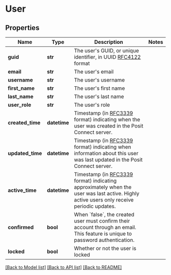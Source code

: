 # User

## Properties
Name | Type | Description | Notes
------------ | ------------- | ------------- | -------------
**guid** | **str** | The user&#x27;s GUID, or unique identifier, in UUID [RFC4122](https://www.rfc-editor.org/rfc/rfc4122) format | 
**email** | **str** | The user&#x27;s email | 
**username** | **str** | The user&#x27;s username | 
**first_name** | **str** | The user&#x27;s first name | 
**last_name** | **str** | The user&#x27;s last name | 
**user_role** | **str** | The user&#x27;s role | 
**created_time** | **datetime** | Timestamp (in [RFC3339](https://www.rfc-editor.org/rfc/rfc3339) format) indicating when the user was created in the Posit Connect server. | 
**updated_time** | **datetime** | Timestamp (in [RFC3339](https://www.rfc-editor.org/rfc/rfc3339) format) indicating when information about this user was last updated in the Posit Connect server. | 
**active_time** | **datetime** | Timestamp (in [RFC3339](https://www.rfc-editor.org/rfc/rfc3339) format) indicating approximately when the user was last active. Highly active users only receive periodic updates. | 
**confirmed** | **bool** | When &#x60;false&#x60;, the created user must confirm their account through an email. This feature is unique to password authentication. | 
**locked** | **bool** | Whether or not the user is locked | 

[[Back to Model list]](../README.md#documentation-for-models) [[Back to API list]](../README.md#documentation-for-api-endpoints) [[Back to README]](../README.md)

